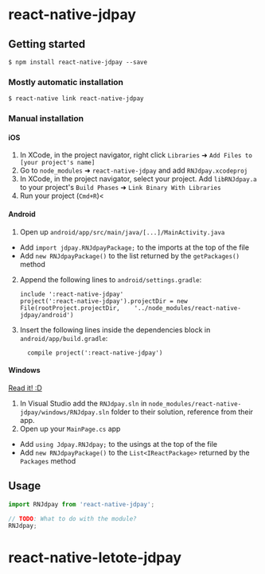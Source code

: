 
# react-native-jdpay

## Getting started

`$ npm install react-native-jdpay --save`

### Mostly automatic installation

`$ react-native link react-native-jdpay`

### Manual installation


#### iOS

1. In XCode, in the project navigator, right click `Libraries` ➜ `Add Files to [your project's name]`
2. Go to `node_modules` ➜ `react-native-jdpay` and add `RNJdpay.xcodeproj`
3. In XCode, in the project navigator, select your project. Add `libRNJdpay.a` to your project's `Build Phases` ➜ `Link Binary With Libraries`
4. Run your project (`Cmd+R`)<

#### Android

1. Open up `android/app/src/main/java/[...]/MainActivity.java`
  - Add `import jdpay.RNJdpayPackage;` to the imports at the top of the file
  - Add `new RNJdpayPackage()` to the list returned by the `getPackages()` method
2. Append the following lines to `android/settings.gradle`:
  	```
  	include ':react-native-jdpay'
  	project(':react-native-jdpay').projectDir = new File(rootProject.projectDir, 	'../node_modules/react-native-jdpay/android')
  	```
3. Insert the following lines inside the dependencies block in `android/app/build.gradle`:
  	```
      compile project(':react-native-jdpay')
  	```

#### Windows
[Read it! :D](https://github.com/ReactWindows/react-native)

1. In Visual Studio add the `RNJdpay.sln` in `node_modules/react-native-jdpay/windows/RNJdpay.sln` folder to their solution, reference from their app.
2. Open up your `MainPage.cs` app
  - Add `using Jdpay.RNJdpay;` to the usings at the top of the file
  - Add `new RNJdpayPackage()` to the `List<IReactPackage>` returned by the `Packages` method


## Usage
```javascript
import RNJdpay from 'react-native-jdpay';

// TODO: What to do with the module?
RNJdpay;
```
  # react-native-letote-jdpay
